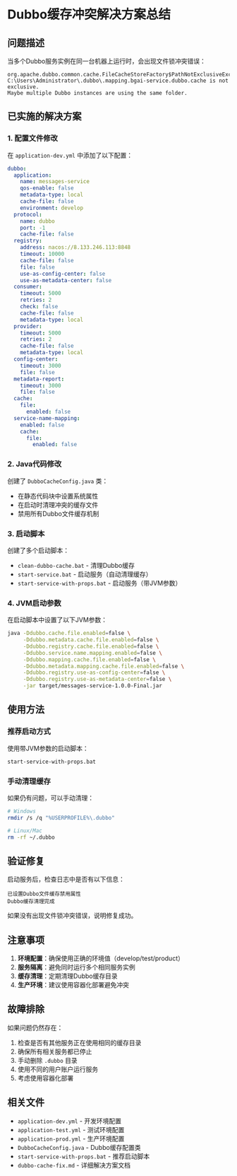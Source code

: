 # Dubbo缓存冲突解决方案总结

## 问题描述
当多个Dubbo服务实例在同一台机器上运行时，会出现文件锁冲突错误：
```
org.apache.dubbo.common.cache.FileCacheStoreFactory$PathNotExclusiveException: 
C:\Users\Administrator\.dubbo\.mapping.bgai-service.dubbo.cache is not exclusive. 
Maybe multiple Dubbo instances are using the same folder.
```

## 已实施的解决方案

### 1. 配置文件修改
在 `application-dev.yml` 中添加了以下配置：

```yaml
dubbo:
  application:
    name: messages-service
    qos-enable: false
    metadata-type: local
    cache-file: false
    environment: develop
  protocol:
    name: dubbo
    port: -1
    cache-file: false
  registry:
    address: nacos://8.133.246.113:8848
    timeout: 10000
    cache-file: false
    file: false
    use-as-config-center: false
    use-as-metadata-center: false
  consumer:
    timeout: 5000
    retries: 2
    check: false
    cache-file: false
    metadata-type: local
  provider:
    timeout: 5000
    retries: 2
    cache-file: false
    metadata-type: local
  config-center:
    timeout: 3000
    file: false
  metadata-report:
    timeout: 3000
    file: false
  cache:
    file:
      enabled: false
  service-name-mapping:
    enabled: false
    cache:
      file:
        enabled: false
```

### 2. Java代码修改
创建了 `DubboCacheConfig.java` 类：

- 在静态代码块中设置系统属性
- 在启动时清理冲突的缓存文件
- 禁用所有Dubbo文件缓存机制

### 3. 启动脚本
创建了多个启动脚本：

- `clean-dubbo-cache.bat` - 清理Dubbo缓存
- `start-service.bat` - 启动服务（自动清理缓存）
- `start-service-with-props.bat` - 启动服务（带JVM参数）

### 4. JVM启动参数
在启动脚本中设置了以下JVM参数：

```bash
java -Ddubbo.cache.file.enabled=false \
     -Ddubbo.metadata.cache.file.enabled=false \
     -Ddubbo.registry.cache.file.enabled=false \
     -Ddubbo.service.name.mapping.enabled=false \
     -Ddubbo.mapping.cache.file.enabled=false \
     -Ddubbo.metadata.mapping.cache.file.enabled=false \
     -Ddubbo.registry.use-as-config-center=false \
     -Ddubbo.registry.use-as-metadata-center=false \
     -jar target/messages-service-1.0.0-Final.jar
```

## 使用方法

### 推荐启动方式
使用带JVM参数的启动脚本：
```bash
start-service-with-props.bat
```

### 手动清理缓存
如果仍有问题，可以手动清理：
```bash
# Windows
rmdir /s /q "%USERPROFILE%\.dubbo"

# Linux/Mac
rm -rf ~/.dubbo
```

## 验证修复
启动服务后，检查日志中是否有以下信息：
```
已设置Dubbo文件缓存禁用属性
Dubbo缓存清理完成
```

如果没有出现文件锁冲突错误，说明修复成功。

## 注意事项

1. **环境配置**：确保使用正确的环境值（develop/test/product）
2. **服务隔离**：避免同时运行多个相同服务实例
3. **缓存清理**：定期清理Dubbo缓存目录
4. **生产环境**：建议使用容器化部署避免冲突

## 故障排除

如果问题仍然存在：

1. 检查是否有其他服务正在使用相同的缓存目录
2. 确保所有相关服务都已停止
3. 手动删除 `.dubbo` 目录
4. 使用不同的用户账户运行服务
5. 考虑使用容器化部署

## 相关文件

- `application-dev.yml` - 开发环境配置
- `application-test.yml` - 测试环境配置  
- `application-prod.yml` - 生产环境配置
- `DubboCacheConfig.java` - Dubbo缓存配置类
- `start-service-with-props.bat` - 推荐启动脚本
- `dubbo-cache-fix.md` - 详细解决方案文档
